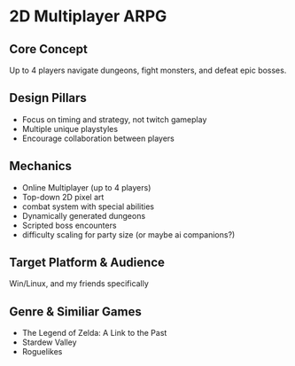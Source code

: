 # 2D Multiplayer ARPG
## Core Concept
Up to 4 players navigate dungeons, fight monsters, and defeat epic bosses.

## Design Pillars
- Focus on timing and strategy, not twitch gameplay
- Multiple unique playstyles
- Encourage collaboration between players

## Mechanics
- Online Multiplayer (up to 4 players)
- Top-down 2D pixel art
- combat system with special abilities
- Dynamically generated dungeons
- Scripted boss encounters
- difficulty scaling for party size (or maybe ai companions?)

## Target Platform & Audience
Win/Linux, and my friends specifically

## Genre & Similiar Games
- The Legend of Zelda: A Link to the Past
- Stardew Valley
- Roguelikes